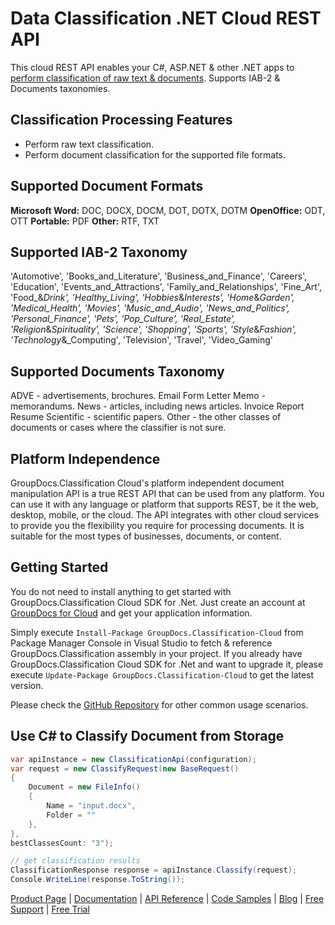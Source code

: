 # Data Classification .NET Cloud REST API

This cloud REST API enables your C#, ASP.NET & other .NET apps to [perform classification of raw text & documents](https://products.groupdocs.cloud/classification/net). Supports IAB-2 & Documents taxonomies.

## Classification Processing Features

- Perform raw text classification.
- Perform document classification for the supported file formats.

## Supported Document Formats

**Microsoft Word:** DOC, DOCX, DOCM, DOT, DOTX, DOTM
**OpenOffice:** ODT, OTT
**Portable:** PDF
**Other:** RTF, TXT

## Supported IAB-2 Taxonomy

'Automotive',
'Books_and_Literature',
'Business_and_Finance',
'Careers',
'Education',
'Events_and_Attractions',
'Family_and_Relationships',
'Fine_Art',
'Food_&_Drink',
'Healthy_Living',
'Hobbies_&_Interests',
'Home_&_Garden',
'Medical_Health',
'Movies',
'Music_and_Audio',
'News_and_Politics',
'Personal_Finance',
'Pets',
'Pop_Culture',
'Real_Estate',
'Religion_&_Spirituality',
'Science',
'Shopping',
'Sports',
'Style_&_Fashion',
'Technology_&_Computing',
'Television',
'Travel',
'Video_Gaming'

## Supported Documents Taxonomy

ADVE - advertisements, brochures.
Email
Form
Letter
Memo - memorandums.
News - articles, including news articles.
Invoice
Report
Resume
Scientific - scientific papers.
Other - the other classes of documents or cases where the classifier is not sure.

## Platform Independence

GroupDocs.Classification Cloud's platform independent document manipulation API is a true REST API that can be used from any platform. You can use it with any language or platform that supports REST, be it the web, desktop, mobile, or the cloud. The API integrates with other cloud services to provide you the flexibility you require for processing documents. It is suitable for the most types of businesses, documents, or content.

## Getting Started

You do not need to install anything to get started with GroupDocs.Classification Cloud SDK for .Net. Just create an account at [GroupDocs for Cloud](https://dashboard.groupdocs.cloud/#/apps) and get your application information.

Simply execute `Install-Package GroupDocs.Classification-Cloud` from Package Manager Console in Visual Studio to fetch & reference GroupDocs.Classification assembly in your project. If you already have GroupDocs.Classification Cloud SDK for .Net and want to upgrade it, please execute `Update-Package GroupDocs.Classification-Cloud` to get the latest version.

Please check the [GitHub Repository](https://github.com/groupdocs-classification-cloud/groupdocs-classification-cloud-dotnet) for other common usage scenarios.

## Use C# to Classify Document from Storage

```csharp
var apiInstance = new ClassificationApi(configuration);
var request = new ClassifyRequest(new BaseRequest()
{
    Document = new FileInfo()
    {
        Name = "input.docx",
        Folder = ""
    },
},
bestClassesCount: "3");

// get classification results
ClassificationResponse response = apiInstance.Classify(request);
Console.WriteLine(response.ToString());
```

[Product Page](https://products.groupdocs.cloud/classification/net) | [Documentation](https://wiki.groupdocs.cloud/classificationcloud/) | [API Reference](https://apireference.groupdocs.cloud/classification/) | [Code Samples](https://github.com/groupdocs-classification-cloud/groupdocs-classification-cloud-dotnet) | [Blog](https://blog.groupdocs.cloud/category/classification/) | [Free Support](https://forum.groupdocs.cloud/c/classification) | [Free Trial](https://dashboard.groupdocs.cloud/#/apps)